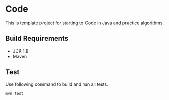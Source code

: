 # Code

This is template project for starting to Code in Java and practice algorithms.

## Build Requirements

 * JDK 1.8
 * Maven

## Test
Use following command to build and run all tests.

```
mvn test
```
